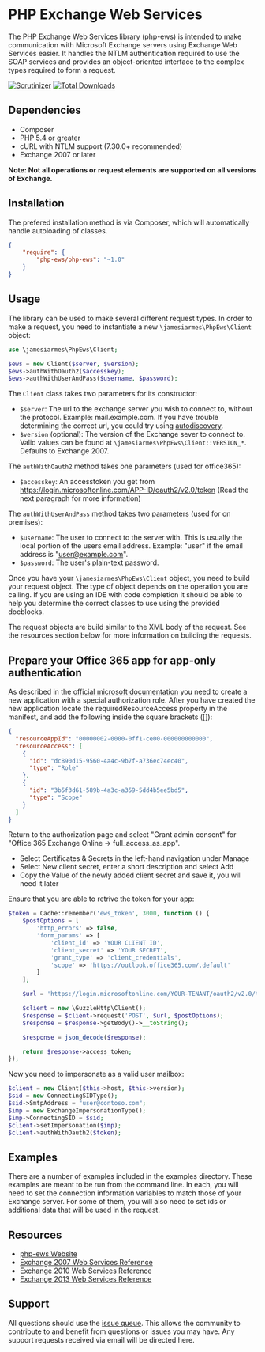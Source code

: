 # PHP Exchange Web Services

The PHP Exchange Web Services library (php-ews) is intended to make
communication with Microsoft Exchange servers using Exchange Web Services
easier. It handles the NTLM authentication required to use the SOAP
services and provides an object-oriented interface to the complex types
required to form a request.

[![Scrutinizer](https://img.shields.io/scrutinizer/g/jamesiarmes/php-ews.svg?style=flat-square)][1]
[![Total Downloads](https://img.shields.io/packagist/dt/php-ews/php-ews.svg?style=flat-square)][2]

## Dependencies

* Composer
* PHP 5.4 or greater
* cURL with NTLM support (7.30.0+ recommended)
* Exchange 2007 or later

**Note: Not all operations or request elements are supported on all versions of
Exchange.**

## Installation

The prefered installation method is via Composer, which will automatically
handle autoloading of classes.

```json
{
    "require": {
        "php-ews/php-ews": "~1.0"
    }
}
```

## Usage

The library can be used to make several different request types. In order to
make a request, you need to instantiate a new `\jamesiarmes\PhpEws\Client`
object:

```php
use \jamesiarmes\PhpEws\Client;

$ews = new Client($server, $version);
$ews->authWithOauth2($accesskey);
$ews->authWithUserAndPass($username, $password);
```

The `Client` class takes two parameters for its constructor:

* `$server`: The url to the exchange server you wish to connect to, without
  the protocol. Example: mail.example.com. If you have trouble determining the
  correct url, you could try using [autodiscovery][3].
* `$version` (optional): The version of the Exchange sever to connect to. Valid
  values can be found at `\jamesiarmes\PhpEws\Client::VERSION_*`. Defaults to
  Exchange 2007.

The `authWithOauth2` method takes one parameters (used for office365):

* `$accesskey`: An accesstoken you get from https://login.microsoftonline.com/APP-ID/oauth2/v2.0/token (Read the next paragraph for more information)


The `authWithUserAndPass` method takes two parameters (used for on premises):

* `$username`: The user to connect to the server with. This is usually the
  local portion of the users email address. Example: "user" if the email address
  is "user@example.com".
* `$password`: The user's plain-text password.

Once you have your `\jamesiarmes\PhpEws\Client` object, you need to build your
request object. The type of object depends on the operation you are calling. If
you are using an IDE with code completion it should be able to help you
determine the correct classes to use using the provided docblocks.

The request objects are build similar to the XML body of the request. See the
resources section below for more information on building the requests.

## Prepare your Office 365 app for app-only authentication

As described in the [official microsoft documentation][9] you need to create a new application with a special authorization role.
After you have created the new application locate the requiredResourceAccess property in the manifest, and add the following inside the square brackets ([]):

```json
{
  "resourceAppId": "00000002-0000-0ff1-ce00-000000000000",
  "resourceAccess": [
    {
      "id": "dc890d15-9560-4a4c-9b7f-a736ec74ec40",
      "type": "Role"
    },
    {
      "id": "3b5f3d61-589b-4a3c-a359-5dd4b5ee5bd5",
      "type": "Scope"
    }
  ]
}
```

Return to the authorization page and select "Grant admin consent" for "Office 365 Exchange Online -> full_access_as_app".

 * Select Certificates & Secrets in the left-hand navigation under Manage
 * Select New client secret, enter a short description and select Add
 * Copy the Value of the newly added client secret and save it, you will need it later

Ensure that you are able to retrive the token for your app:

```php
$token = Cache::remember('ews_token', 3000, function () {
    $postOptions = [
        'http_errors' => false,
        'form_params' => [
            'client_id' => 'YOUR CLIENT ID',
            'client_secret' => 'YOUR SECRET',
            'grant_type' => 'client_credentials',
            'scope' => 'https://outlook.office365.com/.default'
        ]
    ];

    $url = 'https://login.microsoftonline.com/YOUR-TENANT/oauth2/v2.0/token'; //YOUR- TENANT is your primary domain (eg contoso.com)

    $client = new \GuzzleHttp\Client();
    $response = $client->request('POST', $url, $postOptions);
    $response = $response->getBody()->__toString();

    $response = json_decode($response);

    return $response->access_token;
});
```

Now you need to impersonate as a valid user mailbox:

```php
$client = new Client($this->host, $this->version);
$sid = new ConnectingSIDType();
$sid->SmtpAddress = "user@contoso.com";
$imp = new ExchangeImpersonationType();
$imp->ConnectingSID = $sid;
$client->setImpersonation($imp);
$client->authWithOauth2($token);
```

## Examples

There are a number of examples included in the examples directory. These
examples are meant to be run from the command line. In each, you will need to
set the connection information variables to match those of your Exchange server.
For some of them, you will also need to set ids or additional data that will be
used in the request.

## Resources

* [php-ews Website][4]
* [Exchange 2007 Web Services Reference][5]
* [Exchange 2010 Web Services Reference][4]
* [Exchange 2013 Web Services Reference][7]

## Support

All questions should use the [issue queue][8]. This allows the community to
contribute to and benefit from questions or issues you may have. Any support
requests received via email will be directed here.

[1]: https://scrutinizer-ci.com/g/jamesiarmes/php-ews
[2]: https://packagist.org/packages/php-ews/php-ews
[3]: https://github.com/jamesiarmes/php-ews/tree/master/examples/autodiscover
[4]: http://www.jamesarmes.com/php-ews/
[5]: http://msdn.microsoft.com/library/bb204119\(v=EXCHG.80\).aspx
[6]: http://msdn.microsoft.com/library/bb204119\(v=exchg.140\).aspx
[7]: http://msdn.microsoft.com/library/bb204119\(v=exchg.150\).aspx
[8]: https://github.com/jamesiarmes/php-ews/issues
[9]: https://learn.microsoft.com/en-us/exchange/client-developer/exchange-web-services/how-to-authenticate-an-ews-application-by-using-oauth
